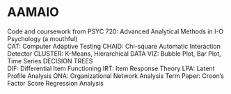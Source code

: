 # AAMAIO

Code and coursework from PSYC 720: Advanced Analytical Methods in I-O Psychology (a mouthful) <br />
CAT: Computer Adaptive Testing
CHAID: Chi-square Automatic Interaction Detector
CLUSTER: K-Means, Hierarchical
DATA VIZ: Bubble Plot, Bar Plot, Time Series
DECISION TREES    
DIF: Differential Item Functioning
IRT: Item Response Theory
LPA: Latent Profile Analysis
ONA: Organizational Network Analysis
Term Paper: Croon’s Factor Score Regression Analysis
